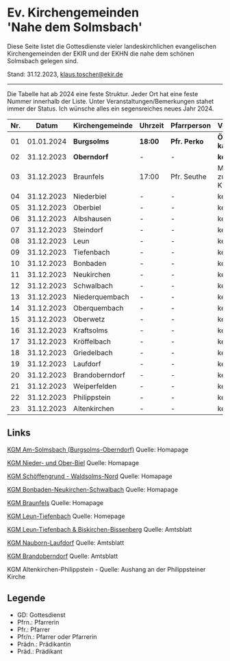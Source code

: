 # Ev. Kirchengemeinden<br>'Nahe dem Solmsbach'
Diese Seite listet die Gottesdienste vieler landeskirchlichen evangelischen Kirchengemeinden
der EKIR und der EKHN die nahe dem schönen Solmsbach gelegen sind.

Stand: 31.12.2023, klaus.toscher@ekir.de

--------------------------------------------------------------------

Die Tabelle hat ab 2024 eine feste Struktur. Jeder Ort hat eine feste Nummer innerhalb der Liste.
Unter Veranstaltungen/Bemerkungen stahet immer der Status. Ich wünsche alles ein segensreiches neues Jahr 2024.

 Nr. | Datum        | Kirchengemeinde | Uhrzeit    | Pfarrperson       | Veranstaltung/Bemerkung |
 --- | ------------ | --------------- | ---------- | ----------------- | ----------------------- |
  01 | 01.01.2024   | **Burgsolms**   | **18:00**  | **Pfr. Perko**    | **Ökumenischer GD in der kath. Kirche** |
  02 | 31.12.2023   | **Oberndorf**   | -          | -                 | **kein GD**             |
  03 | 31.12.2023   | Braunfels       | 17:00      | Pfr. Seuthe       | Meditativer Gottesdienst zum Jahresbeginn in der Kirche St. Georgen |
  04 | 31.12.2023   | Niederbiel      | -          | -                 | kein GD                 |
  05 | 31.12.2023   | Oberbiel        | -          | -                 | kein GD                 |
  06 | 31.12.2023   | Albshausen      | -          | -                 | kein GD                 |
  07 | 31.12.2023   | Steindorf       | -          | -                 | keine Info              |
  08 | 31.12.2023   | Leun            | -          | -                 | kein GD                 |
  09 | 31.12.2023   | Tiefenbach      | -          | -                 | kein GD                 |
  10 | 31.12.2023   | Bonbaden        | -          | -                 | kein GD                 |
  11 | 31.12.2023   | Neukirchen      | -          | -                 | kein GD                 |
  12 | 31.12.2023   | Schwalbach      | -          | -                 | kein GD                 |
  13 | 31.12.2023   | Niederquembach  | -          | -                 | kein GD                 |
  14 | 31.12.2023   | Oberquembach    | -          | -                 | kein GD                 | 
  15 | 31.12.2023   | Oberwetz        | -          | -                 | kein GD                 |
  16 | 31.12.2023   | Kraftsolms      | -          | -                 | kein GD                 |
  17 | 31.12.2023   | Kröffelbach     | -          | -                 | kein GD                 |
  18 | 31.12.2023   | Griedelbach     | -          | -                 | kein GD                 |
  19 | 31.12.2023   | Laufdorf        | -          | -                 | kein GD                 |
  20 | 31.12.2023   | Brandoberndorf  | -          | -                 | kein GD                 |
  21 | 31.12.2023   | Weiperfelden    | -          | -                 | kein GD                 |
  22 | 31.12.2023   | Philippstein    | -          | -                 | kein GD                 |
  23 | 31.12.2023   | Altenkirchen    | -          | -                 | kein GD                 | 
 

## Links

[KGM Am-Solmsbach (Burgsolms-Oberndorf)](https://burgsolms.ekir.de) Quelle: Homapage

[KGM Nieder- und Ober-Biel](http://www.kirche-niederbiel.de/termine) Quelle: Homapage

[KGM Schöffengrund - Waldsolms-Nord](https://schoeffengrund-waldsolms.ekir.de) Quelle: Homapage

[KGM Bonbaden-Neukirchen-Schwalbach](https://www.evangelisch-bonbaden-schwalbach-neukirchen.de/gottesdienste/) Quelle: Homapage

[KGM Braunfels](https://www.evangelisch-in-braunfels.de) Quelle: Homapage

[KGM Leun-Tiefenbach](http://evangelische-kirchengemeinde-leun.de/gottesdiensplan/) Quelle: Homepage

[KGM Leun-Tiefenbach & Biskirchen-Bissenberg](https://ol.wittich.de/titel/1108/) Quelle: Amtsblatt

[KGM Nauborn-Laufdorf](https://ol.wittich.de/titel/1161/) Quelle: Amtsblatt

[KGM Brandoberndorf](https://ol.wittich.de/titel/1212/) Quelle: Amtsblatt

KGM Altenkirchen-Philippstein - Quelle: Aushang an der Philippsteiner Kirche

## Legende
- GD: Gottesdienst
- Pfrn.: Pfarrerin
- Pfr.: Pfarrer
- Pfr/n.: Pfarrer oder Pfarrerin
- Prädn.: Prädikantin
- Präd.: Prädikant
